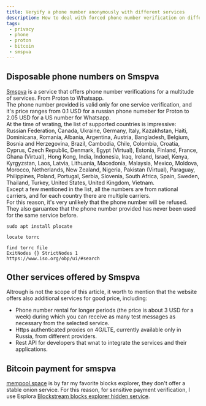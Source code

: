 ```yaml
---
title: Veryify a phone number anonymously with different services
description: How to deal with forced phone number verification on different services.
tags:
 - privacy
 - phone
 - proton
 - bitcoin
 - smspva
---
```

## Disposable phone numbers on Smspva
[Smspva](https://Smspva.com) is a service that offers phone number verifications for a multitude of services. From Proton to Whatsapp.  
The phone number provided is valid only for one service verification, and it's price ranges from 0.1 USD for a russian phone numeber for Proton to 2.05 USD for a US number for Whatsapp.  
At the time of wrating, the list of supported countries is impressive:  
Russian Federation, Canada, Ukraine, Germany, Italy, Kazakhstan, Haiti, Dominicana, Romania, Albania, Argentina, Austria, Bangladesh, Belgium, Bosnia and Herzegovina, Brazil, Cambodia, Chile, Colombia, Croatia, Cyprus, Czech Republic, Denmark, Egypt (Virtual), Estonia, Finland, France, Ghana (Virtual), Hong Kong, India, Indonesia, Iraq, Ireland, Israel, Kenya, Kyrgyzstan, Laos, Latvia, Lithuania, Macedonia, Malaysia, Mexico, Moldova, Morocco, Netherlands, New Zealand, Nigeria, Pakistan (Virtual), Paraguay, Philippines, Poland, Portugal, Serbia, Slovenia, South Africa, Spain, Sweden, Thailand, Turkey, United States, United Kingdom, Vietnam.  
Except a few mentioned in the list, all the numbers are from national carriers, and for each country there are multiple carriers.  
For this reason, it's very unlikely that the phone number will be refused.  
They also garuantee that the phone number provided has never been used for the same service before.   

```
sudo apt install plocate

locate torrc

find torrc file
ExitNodes {} StrictNodes 1 
https://www.iso.org/obp/ui/#search
```

## Other services offered by Smspva
Altrough is not the scope of this article, it worth to mention that the website offers also additional services for good price, including:  
- Phone number rental for longer periods (the price is about 3 USD for a week) during which you can receive as many test messages as necessary from the selected service. 
- Https authenticated proxies on 4G/LTE, currently available only in Russia, from different providers.
- Rest API for developers that wnat to integrate the services and their applications.  

## Bitcoin payment for smspva
[mempool.space](https://mempool.space) is by far my favorite blocks explorer, they don't offer a stable onion service. For this reason, for sensitive payment verification, I use Esplora [Blockstream blocks explorer hidden service](http://explorerzydxu5ecjrkwceayqybizmpjjznk5izmitf2modhcusuqlid.onion).  
